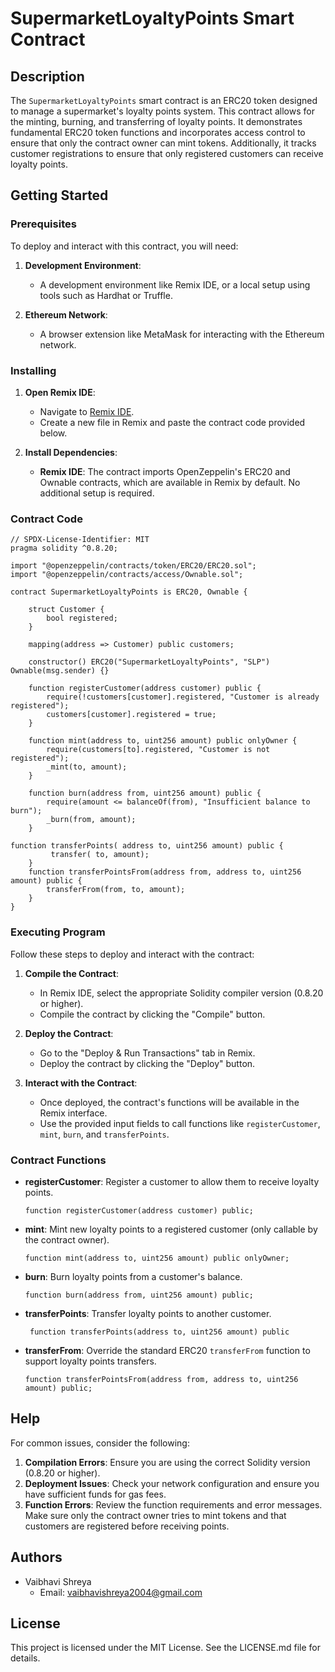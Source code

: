
# SupermarketLoyaltyPoints Smart Contract

## Description

The `SupermarketLoyaltyPoints` smart contract is an ERC20 token designed to manage a supermarket's loyalty points system. This contract allows for the minting, burning, and transferring of loyalty points. It demonstrates fundamental ERC20 token functions and incorporates access control to ensure that only the contract owner can mint tokens. Additionally, it tracks customer registrations to ensure that only registered customers can receive loyalty points.

## Getting Started

### Prerequisites

To deploy and interact with this contract, you will need:

1. **Development Environment**:
   - A development environment like Remix IDE, or a local setup using tools such as Hardhat or Truffle.
   
2. **Ethereum Network**:
   - A browser extension like MetaMask for interacting with the Ethereum network.

### Installing

1. **Open Remix IDE**:
   - Navigate to [Remix IDE](https://remix.ethereum.org/).
   - Create a new file in Remix and paste the contract code provided below.

2. **Install Dependencies**:
   - **Remix IDE**: The contract imports OpenZeppelin's ERC20 and Ownable contracts, which are available in Remix by default. No additional setup is required.
   

### Contract Code

```solidity
// SPDX-License-Identifier: MIT
pragma solidity ^0.8.20;

import "@openzeppelin/contracts/token/ERC20/ERC20.sol";
import "@openzeppelin/contracts/access/Ownable.sol";

contract SupermarketLoyaltyPoints is ERC20, Ownable {

    struct Customer {
        bool registered;
    }

    mapping(address => Customer) public customers;

    constructor() ERC20("SupermarketLoyaltyPoints", "SLP") Ownable(msg.sender) {}

    function registerCustomer(address customer) public {
        require(!customers[customer].registered, "Customer is already registered");
        customers[customer].registered = true;
    }

    function mint(address to, uint256 amount) public onlyOwner {
        require(customers[to].registered, "Customer is not registered");
        _mint(to, amount);
    }

    function burn(address from, uint256 amount) public {
        require(amount <= balanceOf(from), "Insufficient balance to burn");
        _burn(from, amount);
    }

function transferPoints( address to, uint256 amount) public {
         transfer( to, amount);
    }
    function transferPointsFrom(address from, address to, uint256 amount) public {
        transferFrom(from, to, amount);
    }
}
```

### Executing Program

Follow these steps to deploy and interact with the contract:

1. **Compile the Contract**:
   - In Remix IDE, select the appropriate Solidity compiler version (0.8.20 or higher).
   - Compile the contract by clicking the "Compile" button.

2. **Deploy the Contract**:
   - Go to the "Deploy & Run Transactions" tab in Remix.
   - Deploy the contract by clicking the "Deploy" button.

3. **Interact with the Contract**:
   - Once deployed, the contract's functions will be available in the Remix interface.
   - Use the provided input fields to call functions like `registerCustomer`, `mint`, `burn`, and `transferPoints`.

### Contract Functions

- **registerCustomer**: Register a customer to allow them to receive loyalty points.
  ```solidity
  function registerCustomer(address customer) public;
  ```

- **mint**: Mint new loyalty points to a registered customer (only callable by the contract owner).
  ```solidity
  function mint(address to, uint256 amount) public onlyOwner;
  ```

- **burn**: Burn loyalty points from a customer's balance.
  ```solidity
  function burn(address from, uint256 amount) public;
  ```

- **transferPoints**: Transfer loyalty points to another customer.
  ```solidity
   function transferPoints(address to, uint256 amount) public
  ```

- **transferFrom**: Override the standard ERC20 `transferFrom` function to support loyalty points transfers.
  ```solidity
  function transferPointsFrom(address from, address to, uint256 amount) public;
  ```

## Help

For common issues, consider the following:

1. **Compilation Errors**: Ensure you are using the correct Solidity version (0.8.20 or higher).
2. **Deployment Issues**: Check your network configuration and ensure you have sufficient funds  for gas fees.
3. **Function Errors**: Review the function requirements and error messages. Make sure only the contract owner tries to mint tokens and that customers are registered before receiving points.

## Authors

- Vaibhavi Shreya
  - Email: [vaibhavishreya2004@gmail.com](mailto:vaibhavishreya2004@gmail.com)

## License

This project is licensed under the MIT License. See the LICENSE.md file for details.
